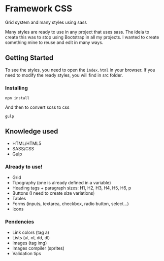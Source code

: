 # Framework CSS
Grid system and many styles using sass

Many styles are ready to use in any project that uses sass.
The ideia to create this was to stop using Bootstrap in all my projects. I wanted to create something mine to reuse and edit in many ways.

## Getting Started

To see the styles, you need to open the `index.html` in your browser. If you need to modify the ready styles, you will find in src folder.

### Installing

```
npm install
```

And then to convert scss to css

```
gulp
```

## Knowledge used

* HTML/HTML5
* SASS/CSS
* Gulp

### Already to use!
* Grid
* Tipography (one is already defined in a variable)
* Heading tags + paragraph sizes: H1, H2, H3, H4, H5, H6, p
* Buttons (I need to create size variations)
* Tables
* Forms (inputs, textarea, checkbox, radio button, select...)
* Icons

### Pendencies

* Link colors (tag a)
* Lists (ul, ol, dd, dl)
* Images (tag img)
* Images compiler (sprites)
* Validation tips

